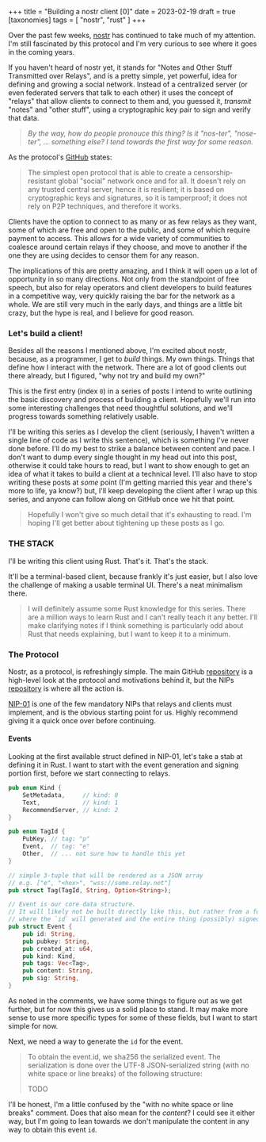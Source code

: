 +++
title = "Building a nostr client [0]"
date = 2023-02-19
draft = true
[taxonomies]
tags = [ "nostr", "rust" ]
+++

Over the past few weeks, [nostr](https://nostr.how/) has continued to take much of my attention. I'm still
fascinated by this protocol and I'm very curious to see where it goes in the coming years.

If you haven't heard of nostr yet, it stands for "Notes and Other Stuff Transmitted over Relays", and is a pretty
simple, yet powerful, idea for defining and growing a social network. Instead of a centralized server (or even
federated servers that talk to each other) it uses the concept of "relays" that allow clients to connect to them and,
you guessed it, _transmit_ "notes" and "other stuff", using a cryptographic key pair to sign and verify that data.

> <i>By the way, how do people pronouce this thing? Is it "nos-ter", "nose-ter", ... something else? I tend towards the
> first way for some reason.</i>

As the protocol's [GitHub](https://github.com/nostr-protocol/nostr) states:

> The simplest open protocol that is able to create a censorship-resistant global "social" network once and for all.
> It doesn't rely on any trusted central server, hence it is resilient; it is based on cryptographic keys and
> signatures, so it is tamperproof; it does not rely on P2P techniques, and therefore it works.

Clients have the option to connect to as many or as few relays as they want, some of which are free and open to the
public, and some of which require payment to access. This allows for a wide variety of communities to coalesce
around certain relays if they choose, and move to another if the one they are using decides to censor them for
any reason.

The implications of this are pretty amazing, and I think it will open up a lot of opportunity in so many directions.
Not only from the standpoint of free speech, but also for relay operators and client developers to build features in
a competitive way, very quickly raising the bar for the network as a whole. We are still very much in the early days,
and things are a little bit crazy, but the hype is real, and I believe for good reason.

### Let's build a client!

Besides all the reasons I mentioned above, I'm excited about nostr, because, as a programmer, I get to _build_ things.
My own things. Things that define how I interact with the network. There are a lot of good clients out there already,
but I figured, "why not try and build my own?"

This is the first entry (index `0`) in a series of posts I intend to write outlining the basic discovery and process
of building a client. Hopefully we'll run into some interesting challenges that need thoughtful solutions, and we'll
progress towards something relatively usable.

I'll be writing this series as I develop the client (seriously, I haven't written a single line of code as I
write this sentence), which is something I've never done before. I'll do my best to strike a balance between content
and pace. I don't want to dump every single thought in my head out into this post, otherwise it could take hours
to read, but I want to show enough to get an idea of what it takes to build a client at a technical level. I'll also
have to stop writing these posts at _some_ point (I'm getting married this year and there's more to life, ya know?)
but, I'll keep developing the client after I wrap up this series, and anyone can follow along on GitHub once we hit
that point.

> Hopefully I won't give so much detail that it's exhausting to read. I'm hoping I'll get better about tightening up
> these posts as I go.

### THE STACK

I'll be writing this client using Rust. That's it. That's the stack.

It'll be a terminal-based client, because frankly it's just easier, but I also love the challenge of making a usable
terminal UI. There's a neat minimalism there.

> I will definitely assume some Rust knowledge for this series. There are a million ways to learn Rust and I can't
> really teach it any better. I'll make clarifying notes if I think something is particularly odd about Rust that
> needs explaining, but I want to keep it to a minimum.

### The Protocol

Nostr, as a protocol, is refreshingly simple. The main GitHub [repository](https://github.com/nostr-protocol/nostr)
is a high-level look at the protocol and motivations behind it, but the NIPs
[repository](https://github.com/nostr-protocol/nips) is where all the action is.

[NIP-01](https://github.com/nostr-protocol/nips/blob/master/01.md) is one of the few mandatory NIPs that relays
and clients must implement, and is the obvious starting point for us. Highly recommend giving it a quick once over
before continuing.

#### Events

Looking at the first available struct defined in NIP-01, let's take a stab at defining it in Rust. I want to start
with the event generation and signing portion first, before we start connecting to relays.

```rust
pub enum Kind {
    SetMetadata,     // kind: 0
    Text,            // kind: 1
    RecommendServer, // kind: 2
}

pub enum TagId {
    PubKey, // tag: "p"
    Event,  // tag: "e"
    Other,  // ... not sure how to handle this yet
}

// simple 3-tuple that will be rendered as a JSON array
// e.g. ["e", "<hex>", "wss://some.relay.net"]
pub struct Tag(TagId, String, Option<String>);

// Event is our core data structure.
// It will likely not be built directly like this, but rather from a function,
// where the `id` will generated and the entire thing (possibly) signed.
pub struct Event {
    pub id: String,
    pub pubkey: String,
    pub created_at: u64,
    pub kind: Kind,
    pub tags: Vec<Tag>,
    pub content: String,
    pub sig: String,
}
```

As noted in the comments, we have some things to figure out as we get further, but for now this gives us a solid
place to stand. It may make more sense to use more specific types for some of these fields, but I want to start
simple for now.

Next, we need a way to generate the `id` for the event.

> To obtain the event.id, we sha256 the serialized event.
> The serialization is done over the UTF-8 JSON-serialized string
> (with no white space or line breaks) of the following structure:
>
> TODO

I'll be honest, I'm a little confused by the "with no white space or line breaks" comment. Does that also mean
for the _content_? I could see it either way, but I'm going to lean towards we don't manipulate the content in any
way to obtain this event `id`.
